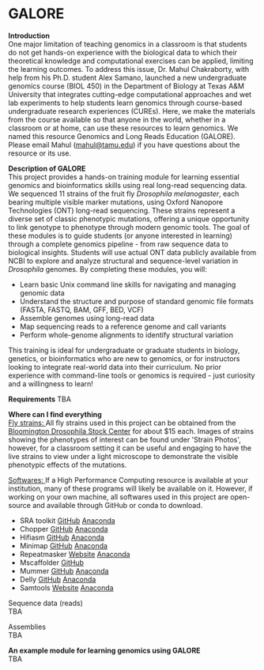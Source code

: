 # GALORE
<b>Introduction</b>  
One major limitation of teaching genomics in a classroom is that students do not get hands-on experience with the biological data to which their theoretical knowledge and computational exercises can be applied, limiting the learning outcomes. To address this issue, Dr. Mahul Chakraborty, with help from his Ph.D. student Alex Samano, launched a new undergraduate genomics course (BIOL 450) in the Department of Biology at Texas A&M University that integrates cutting-edge computational approaches and wet lab experiments to help students learn genomics through course-based undergraduate research experiences (CUREs). Here, we make the materials from the course available so that anyone in the world, whether in a classroom or at home, can use these resources to learn genomics. We named this resource Genomics and Long Reads Education (GALORE). Please email Mahul (mahul@tamu.edu) if you have questions about the resource or its use.

<b>Description of GALORE</b>   
This project provides a hands-on training module for learning essential genomics and bioinformatics skills using real long-read sequencing data. We sequenced 11 strains of the fruit fly <i>Drosophila melanogaster</i>, each bearing multiple visible marker mutations, using Oxford Nanopore Technologies (ONT) long-read sequencing. These strains represent a diverse set of classic phenotypic mutations, offering a unique opportunity to link genotype to phenotype through modern genomic tools.
The goal of these modules is to guide students (or anyone interested in learning) through a complete genomics pipeline - from raw sequence data to biological insights. Students will use actual ONT data publicly available from NCBI to explore and analyze structural and sequence-level variation in <i>Drosophila</i> genomes.
By completing these modules, you will:
*   Learn basic Unix command line skills for navigating and managing genomic data
*   Understand the structure and purpose of standard genomic file formats (FASTA, FASTQ, BAM, GFF, BED, VCF)
*   Assemble genomes using long-read data
*   Map sequencing reads to a reference genome and call variants
*   Perform whole-genome alignments to identify structural variation

This training is ideal for undergraduate or graduate students in biology, genetics, or bioinformatics who are new to genomics, or for instructors looking to integrate real-world data into their curriculum. No prior experience with command-line tools or genomics is required - just curiosity and a willingness to learn!

<b>Requirements</b>
TBA
  
<b>Where can I find everything</b>  
<u>Fly strains: </u>
All fly strains used in this project can be obtained from the [Bloomington Drosophila Stock Center](https://bdsc.indiana.edu/) for about $15 each. Images of strains showing the phenotypes of interest can be found under 'Strain Photos', however, for a classroom setting it can be useful and engaging to have the live strains to view under a light microscope to demonstrate the visible phenotypic effects of the mutations.

<u>Softwares: </u>
If a High Performance Computing resource is available at your institution, many of these programs will likely be available on it. However, if working on your own machine, all softwares used in this project are open-source and available through GitHub or conda to download.

*   SRA toolkit [GitHub](https://github.com/ncbi/sra-tools) [Anaconda](https://anaconda.org/bioconda/sra-tools)
*   Chopper [GitHub](https://github.com/wdecoster/chopper) [Anaconda](https://anaconda.org/bioconda/chopper)
*   Hifiasm [GitHub](https://github.com/chhylp123/hifiasm) [Anaconda](https://anaconda.org/bioconda/hifiasm)
*   Minimap [GitHub](https://github.com/lh3/minimap2) [Anaconda](https://anaconda.org/bioconda/minimap2)
*   Repeatmasker [Website](https://www.repeatmasker.org/RepeatMasker/) [Anaconda](https://anaconda.org/bioconda/repeatmasker)
*   Mscaffolder [GitHub](https://github.com/mahulchak/mscaffolder)
*   Mummer [GitHub](https://github.com/mummer4/mummer) [Anaconda](https://anaconda.org/bioconda/mummer4)
*   Delly [GitHub](https://github.com/dellytools/delly) [Anaconda](https://anaconda.org/bioconda/delly)
*   Samtools [Website](https://www.htslib.org/) [Anaconda](https://anaconda.org/bioconda/samtools)


Sequence data (reads)  
TBA  

Assemblies  
TBA

<b>An example module for learning genomics using GALORE</b>  
TBA  
